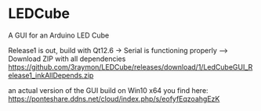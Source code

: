 # LEDCube
A GUI for an Arduino LED Cube

Release1 is out, build with Qt12.6 -> Serial is functioning properly
--> Download ZIP with all dependencies https://github.com/3raymon/LEDCube/releases/download/1/LedCubeGUI_Release1_inkAllDepends.zip

an actual version of the GUI build on Win10 x64 you find here:
https://ponteshare.ddns.net/cloud/index.php/s/eofyfEqzoahgEzK

